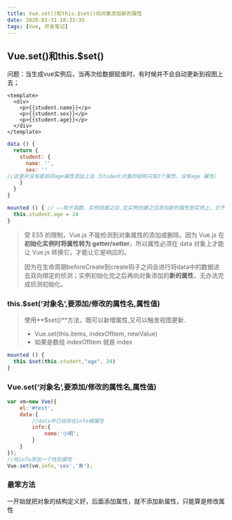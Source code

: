 ```yaml
---
title: Vue.set()和this.$set()向对象添加新的属性
date: 2020-03-31 18:33:35
tags: [Vue, 开发笔记]
---
```


## Vue.set()和this.$set()

问题：当生成vue实例后，当再次给数据赋值时，有时候并不会自动更新到视图上去；

```vue
<template>
  <div>
    <p>{{student.name}}</p>
    <p>{{student.sex}}</p>
    <p>{{student.age}}</p>
  </div>
</template>
```

```js
data () {
  return {
    student: {
      name: '',
      sex: ''
//这里并没有提前将age属性添加上去（Student对象的结构只有2个属性，没有age 属性）
    }
  }
}
```

```js
mounted () { // ——钩子函数，实例挂载之后,在实例创建之后添加新的属性到实例上，它不会触发视图更新
  this.student.age = 24
}
```



> 受 ES5 的限制，Vue.js 不能检测到对象属性的添加或删除。因为 Vue.js 在**初始化实例时将属性转为 getter/setter**，所以属性必须在 data 对象上才能让 Vue.js 转换它，才能让它是响应的。
>
> 因为在生命周期beforeCreate到create钩子之间会进行将data中的数据进去双向绑定的侦测；实例初始化完之后再向对象添加的**新的属性**，无办法完成侦测初始化。 



### this.$set(‘对象名’,要添加/修改的属性名,属性值)

> 使用**$set()**方法，既可以新增属性,又可以触发视图更新.
>
> - Vue.set(this.items, indexOfItem, newValue)   
> - 如果是数组    indexOfItem 就是 index

```js
mounted () {
  this.$set(this.student,"age", 24)
}
```

### Vue.set(‘对象名’,要添加/修改的属性名,属性值)

```js
var vm=new Vue({
    el:'#test',
    data:{
        //data中已经存在info根属性
        info:{
            name:'小明';
        }
    }
});
//给info添加一个性别属性
Vue.set(vm.info,'sex','男');

```

###  最笨方法

一开始就把对象的结构定义好，后面添加属性，就不添加新属性，只能算是修改属性